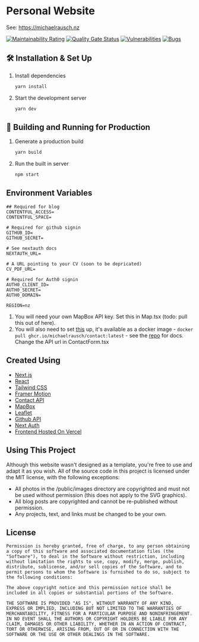# Personal Website
See: https://michaelrausch.nz

[![Maintainability Rating](https://sonarcloud.io/api/project_badges/measure?project=michaelrausch_michaelrausch.nz-v4&metric=sqale_rating)](https://sonarcloud.io/dashboard?id=michaelrausch_michaelrausch.nz-v4)
[![Quality Gate Status](https://sonarcloud.io/api/project_badges/measure?project=michaelrausch_michaelrausch.nz-v4&metric=alert_status)](https://sonarcloud.io/dashboard?id=michaelrausch_michaelrausch.nz-v4)
[![Vulnerabilities](https://sonarcloud.io/api/project_badges/measure?project=michaelrausch_michaelrausch.nz-v4&metric=vulnerabilities)](https://sonarcloud.io/dashboard?id=michaelrausch_michaelrausch.nz-v4)
[![Bugs](https://sonarcloud.io/api/project_badges/measure?project=michaelrausch_michaelrausch.nz-v4&metric=bugs)](https://sonarcloud.io/dashboard?id=michaelrausch_michaelrausch.nz-v4)

## 🛠 Installation & Set Up

1. Install dependencies

   ```sh
   yarn install
   ```

2. Start the development server

   ```sh
   yarn dev
   ```

## 🚀 Building and Running for Production

1. Generate a production build

   ```sh
   yarn build
   ```

2. Run the built in server

   ```sh
   npm start
   ```
   
## Environment Variables
```
## Required for blog
CONTENTFUL_ACCESS=
CONTENTFUL_SPACE=

# Required for github signin
GITHUB_ID=
GITHUB_SECRET=

# See nextauth docs
NEXTAUTH_URL=

# A URL pointing to your CV (soon to be depricated)
CV_PDF_URL=

# Required for Auth0 signin
AUTH0_CLIENT_ID=
AUTH0_SECRET=
AUTH0_DOMAIN=

REGION=nz
```

1. You will need your own MapBox API key. Set this in Map.tsx (todo: pull this out of here).
2. You will also need to set [this](https://github.com/michaelrausch/Contact-Form-Service) up, it's available as a docker image - `docker pull ghcr.io/michaelrausch/contact:latest` - see the [repo](https://github.com/michaelrausch/Contact-Form-Service) for docs. Change the API url in ContactForm.tsx

## Created Using
- [Next.js](https://nextjs.org/)
- [React](https://reactjs.org/)
- [Tailwind CSS](https://tailwindcss.com/)
- [Framer Motion](https://www.framer.com/motion/)
- [Contact API](https://github.com/michaelrausch/Contact-Form-Service)
- [MapBox](https://www.mapbox.com/)
- [Leaflet](https://react-leaflet.js.org/)
- [Github API](https://docs.github.com/en/rest)
- [Next Auth](https://next-auth.js.org/)
- [Frontend Hosted On Vercel](https://vercel.com/)

## Using This Project
Although this website wasn't designed as a template, you're free to use and adapt it as you wish. All of the source code in this project is licensed under the MIT license, with the following exceptions:

- All photos in the /public/images directory are copyrighted and must not be used without permission (this does not apply to the SVG graphics).
- All blog posts are copyrighted and cannot be re-published without permission.
- Any projects, text, and links must be changed to be your own.

## License

```
Permission is hereby granted, free of charge, to any person obtaining a copy of this software and associated documentation files (the "Software"), to deal in the Software without restriction, including without limitation the rights to use, copy, modify, merge, publish, distribute, sublicense, and/or sell copies of the Software, and to permit persons to whom the Software is furnished to do so, subject to the following conditions:

The above copyright notice and this permission notice shall be included in all copies or substantial portions of the Software.

THE SOFTWARE IS PROVIDED "AS IS", WITHOUT WARRANTY OF ANY KIND, EXPRESS OR IMPLIED, INCLUDING BUT NOT LIMITED TO THE WARRANTIES OF MERCHANTABILITY, FITNESS FOR A PARTICULAR PURPOSE AND NONINFRINGEMENT. IN NO EVENT SHALL THE AUTHORS OR COPYRIGHT HOLDERS BE LIABLE FOR ANY CLAIM, DAMAGES OR OTHER LIABILITY, WHETHER IN AN ACTION OF CONTRACT, TORT OR OTHERWISE, ARISING FROM, OUT OF OR IN CONNECTION WITH THE SOFTWARE OR THE USE OR OTHER DEALINGS IN THE SOFTWARE.
```
